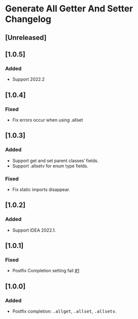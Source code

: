 <!-- Keep a Changelog guide -> https://keepachangelog.com -->

# Generate All Getter And Setter Changelog

## [Unreleased]

## [1.0.5]
### Added
- Support 2022.2

## [1.0.4]
### Fixed
- Fix errors occur when using .allset

## [1.0.3]
### Added
- Support get and set parent classes‘ fields.
- Support .allsetv for enum type fields.

### Fixed
- Fix static imports disappear.

## [1.0.2]
### Added
- Support IDEA 2022.1.

## [1.0.1]
### Fixed
- Postfix Completion setting fail [#1](https://github.com/LiLittleCat/intellij-generate-all-getter-and-setter/issues/1)

## [1.0.0]
### Added
- Postfix completion: <kbd>.allget</kbd>, <kbd>.allset</kbd>, <kbd>.allsetv</kbd>.